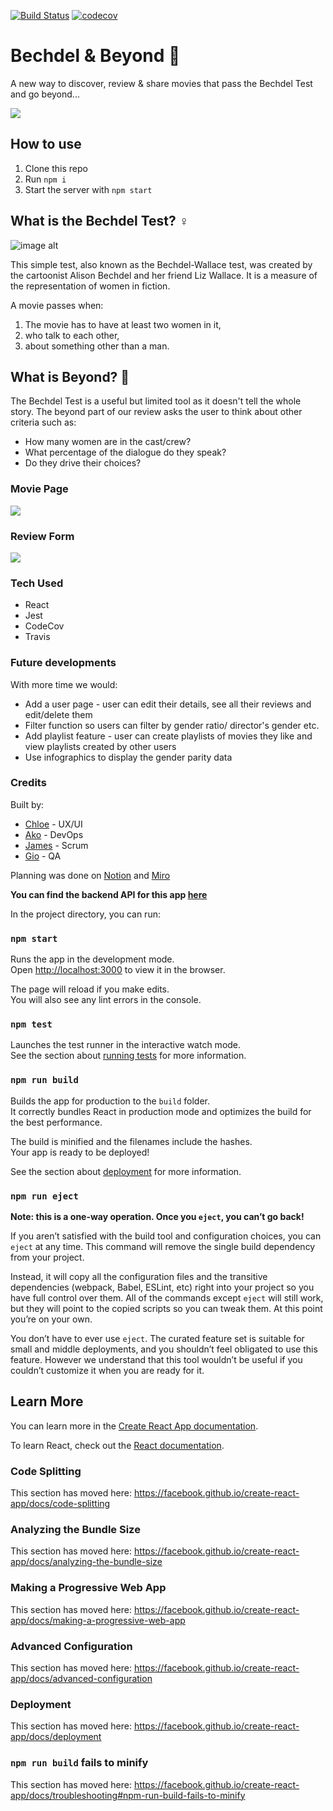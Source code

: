 [![Build Status](https://travis-ci.com/fac19/Bechdel-Beyond.svg?branch=master)](https://travis-ci.com/fac19/Bechdel-Beyond) [![codecov](https://codecov.io/gh/fac19/Bechdel-Beyond/branch/master/graph/badge.svg)](https://codecov.io/gh/fac19/Bechdel-Beyond)

# Bechdel & Beyond :movie_camera: 
A new way to discover, review & share movies that pass the Bechdel Test and go beyond...

![](https://i.imgur.com/AoH51TY.png)

## How to use

1. Clone this repo
2. Run `npm i`
3. Start the server with `npm start`


## What is the Bechdel Test? :female_sign: 

![image alt](https://media.giphy.com/media/J2n6TpRkDnBmYJeSG5/giphy.gif)

This simple test, also known as the Bechdel-Wallace test, was created by the cartoonist Alison Bechdel and her friend Liz Wallace. It is a measure of the representation of women in fiction. 

A movie passes when:
1. The movie has to have at least two women in it,
1. who talk to each other,
1. about something other than a man.



## What is Beyond? :rocket: 

The Bechdel Test is a useful but limited tool as it doesn't tell the whole story. The beyond part of our review asks the user to think about other criteria such as:


* How many women are in the cast/crew?
* What percentage of the dialogue do they speak?
* Do they drive their choices?


### Movie Page

![](https://i.imgur.com/550mCUF.png)

### Review Form

![](https://i.imgur.com/uBeQbUm.png)


### Tech Used
- React
- Jest
- CodeCov
- Travis



### Future developments

With more time we would: 

- Add a user page - user can edit their details, see all their reviews and edit/delete them
- Filter function so users can filter by gender ratio/ director's gender etc.
- Add playlist feature - user can create playlists of movies they like and view playlists created by other users
- Use infographics to display the gender parity data



### Credits
Built by:
- [Chloe](https://github.com/chloeh24) - UX/UI
- [Ako](https://github.com/akomiqaia) - DevOps
- [James](https://github.com/jamesj-0) - Scrum
- [Gio](https://github.com/glrta) - QA

Planning was done on [Notion](https://www.notion.so/Bechdel-and-beyond-fcacd0381bb04b5089cdb0062609fdba) and [Miro](https://miro.com/app/board/o9J_ks1wjnI=/)

**You can find the backend API for this app [here](https://github.com/fac19/Bechdel-Beyond-backend)**

In the project directory, you can run:
### `npm start`

Runs the app in the development mode.<br />
Open [http://localhost:3000](http://localhost:3000) to view it in the browser.

The page will reload if you make edits.<br />
You will also see any lint errors in the console.

### `npm test`

Launches the test runner in the interactive watch mode.<br />
See the section about [running tests](https://facebook.github.io/create-react-app/docs/running-tests) for more information.

### `npm run build`

Builds the app for production to the `build` folder.<br />
It correctly bundles React in production mode and optimizes the build for the best performance.

The build is minified and the filenames include the hashes.<br />
Your app is ready to be deployed!

See the section about [deployment](https://facebook.github.io/create-react-app/docs/deployment) for more information.

### `npm run eject`

**Note: this is a one-way operation. Once you `eject`, you can’t go back!**

If you aren’t satisfied with the build tool and configuration choices, you can `eject` at any time. This command will remove the single build dependency from your project.

Instead, it will copy all the configuration files and the transitive dependencies (webpack, Babel, ESLint, etc) right into your project so you have full control over them. All of the commands except `eject` will still work, but they will point to the copied scripts so you can tweak them. At this point you’re on your own.

You don’t have to ever use `eject`. The curated feature set is suitable for small and middle deployments, and you shouldn’t feel obligated to use this feature. However we understand that this tool wouldn’t be useful if you couldn’t customize it when you are ready for it.

## Learn More

You can learn more in the [Create React App documentation](https://facebook.github.io/create-react-app/docs/getting-started).

To learn React, check out the [React documentation](https://reactjs.org/).

### Code Splitting

This section has moved here: https://facebook.github.io/create-react-app/docs/code-splitting

### Analyzing the Bundle Size

This section has moved here: https://facebook.github.io/create-react-app/docs/analyzing-the-bundle-size

### Making a Progressive Web App

This section has moved here: https://facebook.github.io/create-react-app/docs/making-a-progressive-web-app

### Advanced Configuration

This section has moved here: https://facebook.github.io/create-react-app/docs/advanced-configuration

### Deployment

This section has moved here: https://facebook.github.io/create-react-app/docs/deployment

### `npm run build` fails to minify

This section has moved here: https://facebook.github.io/create-react-app/docs/troubleshooting#npm-run-build-fails-to-minify
